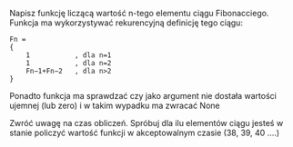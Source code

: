 Napisz funkcję liczącą wartość n-tego elementu ciągu Fibonacciego. Funkcja ma wykorzystywać rekurencyjną definicję tego ciągu:

```
Fn = 
{
    1           , dla n=1
    1           , dla n=2
    Fn−1+Fn−2   , dla n>2
}
```

Ponadto funkcja ma sprawdzać czy jako argument nie dostała wartości ujemnej  (lub zero) i w takim wypadku ma zwracać None

Zwróć uwagę na czas obliczeń. Spróbuj dla ilu elementów ciągu jesteś w stanie policzyć wartość funkcji w akceptowalnym czasie (38, 39, 40 ....)